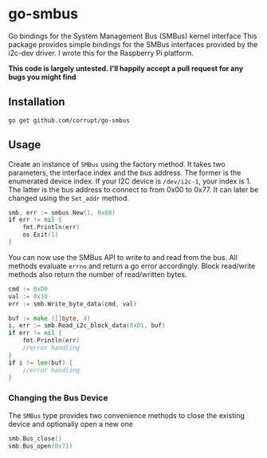 # go-smbus
Go bindings for the System Management Bus (SMBus) kernel interface
This package provides simple bindings for the SMBus interfaces provided by the i2c-dev driver. I wrote this for the Raspberry Pi platform.

**This code is largely untested. I'll happily accept a pull request for any bugs you might find**

## Installation

    go get github.com/corrupt/go-smbus

## Usage

Create an instance of `SMBus` using the factory method. It takes two parameters, the interface index and the bus address. The former is the enumerated device index. If your I2C device is `/dev/i2c-1`, your index is 1.
The latter is the bus address to connect to from 0x00 to 0x77. It can later be changed using the `Set_addr` method.

```go
smb, err := smbus.New(1, 0x68)
if err != nil {
    fmt.Println(err)              
    os.Exit(1)  
}
```

You can now use the SMBus API to write to and read from the bus. All methods evaluate `errno` and return a go error accordingly. Block read/write methods also return the number of read/written bytes.

```go
cmd := 0xD0
val := 0x10
err := smb.Write_byte_data(cmd, val)

buf := make ([]byte, 4)
i, err := smb.Read_i2c_block_data(0xD1, buf)
if err != nil {
    fmt.Println(err)              
    //error handling
}
if i != len(buf) {
    //error handling
}
```

### Changing the Bus Device

The `SMBus` type provides two convenience methods to close the existing device and optionally open a new one

```go
smb.Bus_close()
smb.Bus_open(0x71)
```
